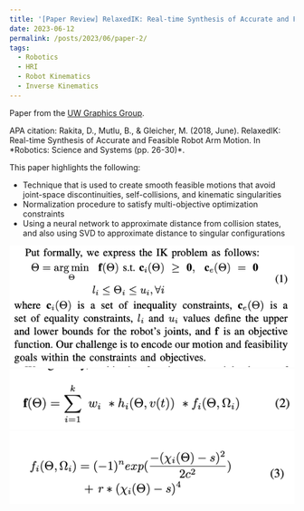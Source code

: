 ```yaml
---
title: '[Paper Review] RelaxedIK: Real-time Synthesis of Accurate and Feasible Robot Arm Motion'
date: 2023-06-12
permalink: /posts/2023/06/paper-2/
tags:
  - Robotics
  - HRI
  - Robot Kinematics
  - Inverse Kinematics
---
```


Paper from the <a href="https://graphics.cs.wisc.edu/Papers/2018/RMG18a/p43.pdf" target="_blank"  class="link_grey">UW Graphics Group</a>. 
<p>APA citation: Rakita, D., Mutlu, B., & Gleicher, M. (2018, June). RelaxedIK: Real-time Synthesis of Accurate and Feasible Robot Arm Motion. In *Robotics: Science and Systems (pp. 26-30)*.</p>

This paper highlights the following:
<ul>
  <li>Technique that is used to create smooth feasible motions that avoid joint-space discontinuities, self-collisions, and kinematic singularities</li>
  <li>Normalization procedure to satisfy multi-objective optimization constraints</li>
  <li>Using a neural network to approximate distance from collision states, and also using SVD to approximate distance to singular configurations</li>
</ul>

![ik_problem](./23-06-12-images/ik_problem.png)
![ob_func](./23-06-12-images/ob_func.png)
![normalization](./23-06-12-images/normalization.png)